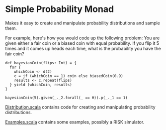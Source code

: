 # Simple Probability Monad

Makes it easy to create and manipulate probability distributions and sample them.

For example, here's how you would code up the following problem: You are given either a fair coin or a
biased coin with equal probability. If you flip it 5 times and it comes up heads each time, what is the
probability you have the fair coin?

    def bayesianCoin(flips: Int) = {
      for {
        whichCoin <- d(2)
        c = if (whichCoin == 1) coin else biasedCoin(0.9)
        results <- c.repeat(flips)
      } yield (whichCoin, results)
    }
  
    bayesianCoin(5).given(_._2.forall(_ == H)).p(_._1 == 1)

[Distribution.scala](https://github.com/jliszka/probability-monad/blob/master/Distribution.scala) contains code
for creating and manipulating probability distributions.

[Examples.scala](https://github.com/jliszka/probability-monad/blob/master/Examples.scala) contains some 
examples, possibly a RISK simulator.